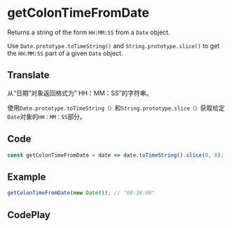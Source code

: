# getColonTimeFromDate

Returns a string of the form `HH:MM:SS` from a `Date` object.

Use `Date.prototype.toTimeString()` and `String.prototype.slice()` to get the `HH:MM:SS` part of a given `Date` object.

## Translate

从“日期”对象返回格式为“ HH：MM：SS”的字符串。

使用`Date.prototype.toTimeString（）`和`String.prototype.slice（）`获取给定`Date`对象的`HH：MM：SS`部分。

## Code

```js
const getColonTimeFromDate = date => date.toTimeString().slice(0, 8);
```

## Example

```js
getColonTimeFromDate(new Date()); // "08:38:00"
```

## CodePlay

<template>
  <code-play codeplay-id="" />
</template>
